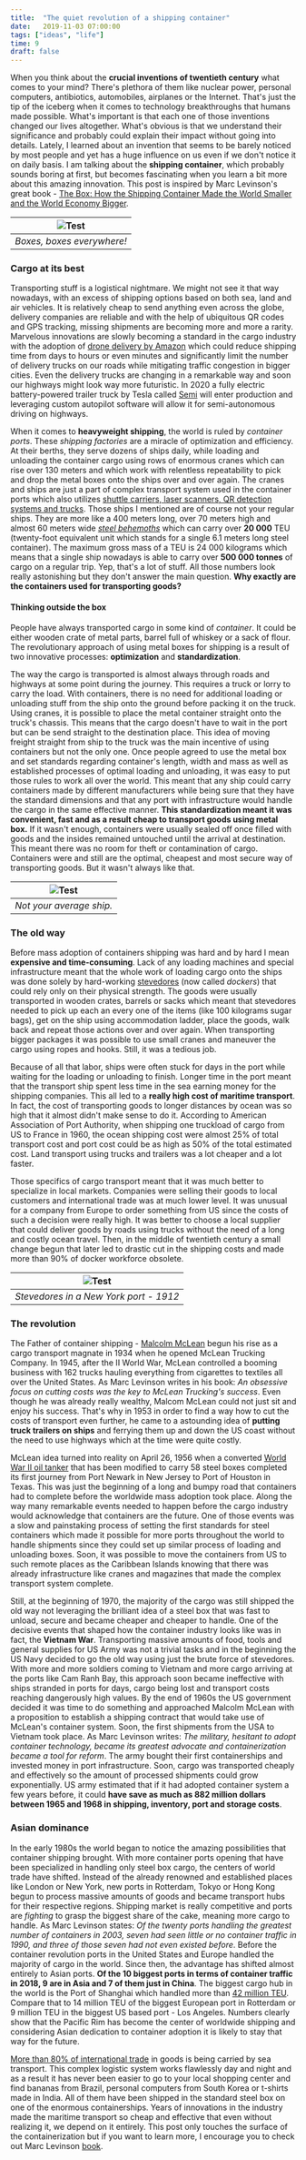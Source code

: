 ```yaml
---
title:  "The quiet revolution of a shipping container"
date:   2019-11-03 07:00:00
tags: ["ideas", "life"]
time: 9
draft: false
---
```


When you think about the **crucial inventions of twentieth century** what comes to your mind? There's plethora of them like nuclear power, personal computers, antibiotics, automobiles, airplanes or the Internet. That's just the tip of the iceberg when it comes to technology breakthroughs that humans made possible. What's important is that each one of those inventions changed our lives altogether. What's obvious is that we understand their significance and probably could explain their impact without going into details. Lately, I learned about an invention that seems to be barely noticed by most people and yet has a huge influence on us even if we don't notice it on daily basis. I am talking about the **shipping container**, which probably sounds boring at first, but becomes fascinating when you learn a bit more about this amazing innovation. This post is inspired by Marc Levinson's great book - [The Box: How the Shipping Container Made the World Smaller and the World Economy Bigger](https://www.amazon.com/Box-Shipping-Container-Smaller-Economy-ebook/dp/B003U2TR5O).

| ![Test](/images/posts/containers.jpg) |
|:--:|
| *Boxes, boxes everywhere!* |

### Cargo at its best
Transporting stuff is a logistical nightmare. We might not see it that way nowadays, with an excess of shipping options based
on both sea, land and air vehicles. It is relatively cheap to send anything even across the globe, delivery companies are reliable and with the help of ubiquitous QR codes and GPS tracking, missing shipments are becoming more and more a rarity. Marvelous innovations are slowly becoming a standard in the cargo industry with the adoption of [drone delivery by Amazon](https://www.amazon.com/Amazon-Prime-Air/b?ie=UTF8&node=8037720011) which could reduce shipping time from days to hours or even minutes and significantly limit the number of delivery trucks on our roads while mitigating traffic congestion in bigger cities. Even the delivery trucks are changing in a remarkable way and soon our highways might look way more futuristic. In 2020 a fully electric battery-powered trailer truck by Tesla called [Semi](https://en.wikipedia.org/wiki/Tesla_Semi) will enter production and leveraging custom autopilot software will allow it for semi-autonomous driving on highways.

When it comes to **heavyweight shipping**, the world is ruled by _container ports_. These _shipping factories_ are a miracle of optimization and efficiency. At their berths, they serve dozens of ships daily, while loading and unloading the container cargo using rows of enormous cranes which can rise over 130 meters and which work with relentless repeatability to pick and drop the metal boxes onto the ships over and over again. The cranes and ships are just a part of complex transport system used in the container ports which also utilizes [shuttle carriers, laser scanners, QR detection systems and trucks](https://www.popularmechanics.com/technology/infrastructure/g2787/unloading-the-worlds-biggest-container-ship/). Those ships I mentioned are of course not your regular ships. They are more like a 400 meters long, over 70 meters high and almost 60 meters wide _[steel behemoths](https://www.championfreight.co.nz/news/largest-container-ship)_ which can carry over **20 000** TEU (twenty-foot equivalent unit which stands for a single 6.1 meters long steel container). The maximum gross mass of a TEU is 24 000 kilograms which means that a single ship nowadays is able to carry over **500 000 tonnes** of cargo on a regular trip. Yep, that's a lot of stuff. All those numbers look really astonishing but they don't answer the main question. **Why exactly are the containers used for transporting goods?**

#### Thinking outside the box
People have always transported cargo in some kind of _container_. It could be either wooden crate of metal parts, barrel full of whiskey or a sack of flour. The revolutionary approach of using metal boxes for shipping is a result of two innovative processes: **optimization** and **standardization**.

The way the cargo is transported is almost always through roads and highways at some point during the journey. This requires a truck or lorry to carry the load. With containers, there is no need for additional loading or unloading stuff from the ship onto the ground before packing it on the truck. Using cranes, it is possible to place the metal container straight onto the truck's chassis. This means that the cargo doesn't have to wait in the port but can be send straight to the destination place.
This idea of moving freight straight from ship to the truck was the main incentive of using containers but not the only one.
Once people agreed to use the metal box and set standards regarding container's length, width and mass as well as established processes of optimal loading and unloading, it was easy to put those rules to work all over the world. This meant that any ship could carry containers made by different manufacturers while being sure that they have the standard dimensions and that any port with infrastructure would handle the cargo in the same effective manner. **This standardization meant it was convenient, fast and as a result cheap to transport goods using metal box.** If it wasn't enough, containers were usually sealed off once filled with goods and the insides remained untouched until the arrival at destination. This meant there was no room for theft or contamination of cargo. Containers were and still are the optimal, cheapest and most secure way of transporting goods.
But it wasn't always like that.

| ![Test](/images/posts/containership.jpg) |
|:--:|
| *Not your average ship.* |

### The old way
Before mass adoption of containers shipping was hard and by hard I mean **expensive and time-consuming**. Lack of any loading machines and special infrastructure meant that the whole work of loading cargo onto the ships was done solely by hard-working [stevedores](https://en.wikipedia.org/wiki/Stevedore) (now called _dockers_) that could rely only on their physical strength. The goods were usually transported in wooden crates, barrels or sacks which meant that stevedores needed to pick up each an every one of the items (like 100 kilograms sugar bags), get on the ship using accommodation ladder, place the goods, walk back and repeat those actions over and over again. When transporting bigger packages it was possible to use small cranes and maneuver the cargo using ropes and hooks. Still, it was a tedious job.

Because of all that labor, ships were often stuck for days in the port while waiting for the loading or unloading to finish. Longer time in the port meant that the transport ship spent less time in the sea earning money for the shipping companies. This all led to a **really high cost of maritime transport**. In fact, the cost of transporting goods to longer distances by ocean was so high that it almost didn't make sense to do it. According to American Association of Port Authority, when shipping one truckload of cargo from US to France in 1960, the ocean shipping cost were almost 25% of total transport cost and port cost could be as high as 50% of the total estimated cost. Land transport using trucks and trailers was a lot cheaper and a lot faster.

Those specifics of cargo transport meant that it was much better to specialize in local markets. Companies were selling their goods to local customers and international trade was at much lower level. It was unusual for a company from Europe to order something from US since the costs of such a decision were really high. It was better to choose a local supplier that could deliver goods by roads using trucks without the need of a long and costly ocean travel. Then, in the middle of twentieth century a small change begun that later led to drastic cut in the shipping costs and made more than 90% of docker workforce obsolete.

| ![Test](/images/posts/stevedores.jpg) |
|:--:|
| *Stevedores in a New York port - 1912* |

### The revolution
The Father of container shipping - [Malcolm McLean](https://en.wikipedia.org/wiki/Malcom_McLean) begun his rise as a cargo transport magnate in 1934 when he opened McLean Trucking Company. In 1945, after the II World War, McLean controlled a booming business with 162 trucks hauling everything from cigarettes to textiles all over the United States. As Marc Levinson writes in his book: _An obsessive focus on cutting costs was the key to McLean Trucking's success_. Even though he was already really wealthy, Malcom McLean could not just sit and enjoy his success. That's why in 1953 in order to find a way how to cut the costs of transport even further, he came to a astounding idea of **putting truck trailers on ships** and ferrying them up and down the US coast without the need to use highways which at the time were quite costly.

McLean idea turned into reality on April 26, 1956 when a converted [World War II oil tanker](https://en.wikipedia.org/wiki/SS_Ideal_X) that has been modified to carry 58 steel boxes completed its first journey from Port Newark in New Jersey to Port of Houston in Texas. This was just the beginning of a long and bumpy road that containers had to complete before the worldwide mass adoption took place. Along the way many remarkable events needed to happen before the cargo industry would acknowledge that containers are the future. One of those events was a slow and painstaking process of setting the first standards for steel containers which made it possible for more ports throughout the world to handle shipments since they could set up similar process of loading and unloading boxes. Soon, it was possible to move the containers from US to such remote places as the Caribbean Islands knowing that there was already infrastructure like cranes and magazines that made the complex transport system complete.

Still, at the beginning of 1970, the majority of the cargo was still shipped the old way not leveraging the brilliant idea of a steel box that was fast to unload, secure and became cheaper and cheaper to handle. One of the decisive events that shaped how the container industry looks like was in fact, the **Vietnam War**. Transporting massive amounts of food, tools and general supplies for US Army was not a trivial tasks and in the beginning the US Navy decided to go the old way using just the brute force of stevedores. With more and more soldiers coming to Vietnam and more cargo arriving at the ports like Cam Ranh Bay, this approach soon became ineffective with ships stranded in ports for days, cargo being lost and transport costs reaching dangerously high values. By the end of 1960s the US government decided it was time to do something and approached Malcolm McLean with a proposition to establish a shipping contract that would take use of McLean's container system. Soon, the first shipments from the USA to Vietnam took place. As Marc Levinson writes: _The military, hesitant to adopt container technology, became its greatest advocate and containerization became a tool for reform_. The army bought their first containerships and invested money in port infrastructure. Soon, cargo was transported cheaply and effectively so the amount of processed shipments could grow exponentially. US army estimated that if it had adopted container system a few years before, it could **have save as much as 882 million dollars between 1965 and 1968 in shipping, inventory, port and storage costs**.

### Asian dominance
In the early 1980s the world began to notice the amazing possibilities that container shipping brought. With more container ports opening that have been specialized in handling only steel box cargo, the centers of world trade have shifted. Instead of the already renowned and established places like London or New York, new ports in Rotterdam, Tokyo or Hong Kong begun to process massive amounts of goods and became transport hubs for their respective regions. Shipping market is really competitive and ports are _fighting_ to grasp the biggest share of the cake, meaning more cargo to handle. As Marc Levinson states: _Of the twenty ports handling the greatest number of containers in 2003, seven had seen little or no container traffic in 1990, and three of those seven had not even existed before_. Before the container revolution ports in the United States and Europe handled the majority of cargo in the world. Since then, the advantage has shifted almost entirely to Asian ports. **Of the 10 biggest ports in terms of container traffic in 2018, 9 are in Asia and 7 of them just in China**. The biggest cargo hub in the world is the Port of Shanghai which handled more than [42 million TEU](https://en.wikipedia.org/wiki/List_of_busiest_container_ports). Compare that to 14 million TEU of the biggest European port in Rotterdam or 9 million TEU in the biggest US based port - Los Angeles. Numbers clearly show that the Pacific Rim has become the center of worldwide shipping and considering Asian dedication to container adoption it is likely to stay that way for the future.

[More than 80% of international trade](https://www.researchgate.net/publication/228346628_Benchmarking_the_efficiency_of_Asian_container_ports) in goods is being carried by sea transport. This complex logistic system works flawlessly day and night and as a result it has never been easier to go to your local shopping center and find bananas from Brazil, personal computers from South Korea or t-shirts made in India. All of them have been shipped in the standard steel box on one of the enormous containerships. Years of innovations in the industry made the maritime transport so cheap and effective that even without realizing it, we depend on it entirely. This post only touches the surface of the   containerization but if you want to learn more, I encourage you to check out Marc Levinson [book](https://www.amazon.com/Box-Shipping-Container-Smaller-Economy-ebook/dp/B003U2TR5O).
